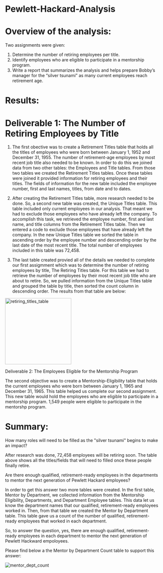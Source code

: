 # Pewlett-Hackard-Analysis

# Overview of the analysis:

Two assignments were given:
1.  Determine the number of retiring employees per title.
2.  Identify employees who are eligible to participate in a mentorship program. 
3.  Write a report that summarizes the analysis and helps prepare Bobby’s manager for the “silver tsunami” as many current employees reach retirement age.

# Results:

# Deliverable 1: The Number of Retiring Employees by Title

1.  The first obective was to create a Retirement Titles table that holds all the titles of employees who were born between January 1, 1952 and December
31, 1955. The number of retirement-age employees by most recent job title also needed to be known. In order to do this we joined data from two other
tables:  the Employees and Title tables.  From those two tables we created the Retirement Titles tables.  Once these tables were joined it provided
information for retiring employees and their titles.  The fields of information for the new table included the employee number, first and last names,
titles, from date and to dates.

2.  After creating the Retirement Titles table, more research needed to be done.  So, a second new table was created, the Unique Titles table. This table
included only current employees in our analysis.  That meant we had to exclude those employees who have already left the company. To accomplish this 
task, we retrieved  the employee number, first and last name, and title columns from the Retirement Titles table. Then we entered a code to exclude those 
employees that have already left the company. In the new Unique Titles table we sorted the table in ascending order by the employee number and descending 
order by the last date of the most recent title.  The total number of employees included in this table was 72,458.

3.  The last table created provied all of the details we needed to complete our first assigmment which was to determine the number of retiring employees
by title, The Retiring Titles table.  For this table we had to retrieve the number of employees by their most recent job title who are about to retire. 
So, we pulled information from the Unique Titles table and grouped the table by title, then sorted the count column in descending order. The results from 
that table are below:

<img width="216" alt="retiring_titles_table" src="https://user-images.githubusercontent.com/114943747/221384725-36ed56c5-3ddb-4961-b710-97587b1470de.png">

Deliverable 2: The Employees Eligible for the Mentorship Program 

The second objective was to create a Mentorship-Eligibility table that holds the current employees who were born between January 1, 1965 and December 31,
1965.  This table helped us complete our second assignment.  This new table would hold the employees who are eligible to participate in a mentorship
program. 1,549 people were eligible to participate in the mentorshp program.

# Summary:

How many roles will need to be filled as the "silver tsunami" begins to make an impact?

After research was done, 72,458 employees will be retiring soon.  The table above shows all the titles/fields that will need to filled once these 
people finally retire.

Are there enough qualified, retirement-ready employees in the departments to mentor the next generation of Pewlett Hackard employees?

In order to get this answer two more tables were created.  In the first table, Mentor by Departnent, we collected information from the 
Mentorship Eligibility, Departments, and Department Employee tables. This data let us know the department names that our qualified, retirement-ready
employees worked in.  Then, from that table we created the Mentor by Department table.  This table gave us a count of the number of qualified, 
retirement-ready employees that worked in each department.

So, to answer the question, yes, there are enough qualified, retirement-ready employees in each department to mentor the next generation of Pewlett
Hackward empoloyees.

Please find below a the Mentor by Department Count table to support this answer:

![mentor_dept_count](https://user-images.githubusercontent.com/114943747/221390421-ed92f65e-e80c-4c99-b4ab-cced3032e6ee.png)





